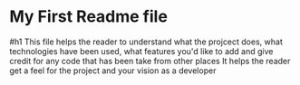 # My First Readme file
#h1 This file helps the reader to understand what the projcect does, what technologies have been used, what features you'd like to add and give credit for any code that has been take from other places
It helps the reader get a feel for the project and your vision as a developer
